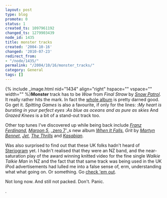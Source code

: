 ```yaml
---
layout: post
type: blog
promote: 0
status: 1
created_ts: 1097961192
changed_ts: 1279903439
node_id: 1435
title: monster tracks
created: '2004-10-16'
changed: '2010-07-23'
redirect_from:
- "/node/1435/"
permalink: "/2004/10/16/monster_tracks/"
category: General
tags: []
---
```

{% include _image.html nid="1434" align="right" hspace="" vspace="" width="" %}__Monster__ track has to be _Wow_ from _Final Straw_ by _[Snow Patrol](http://www.snowpatrol.net/)_.  It really rather hits the mark.  In fact the [whole album](http://www.amazon.co.uk/exec/obidos/ASIN/B0001BH15K/202-6537669-9498213) is pretty darned good.  Go get it.  _Spitting Games_ is also a favourite, if only for the lines:
:_My heart is bursting in your perfect eyes_
:_As blue as oceans and as pure as skies_
And _Grazed Knees_ is a bit of a stand-out track too.

<!--break-->

Other top tunes I've discovered up while being back include _[Franz Ferdinand](http://www.franzferdinand.co.uk/)_, _[Maroon 5](http://www.bbc.co.uk/cgi-perl/music/muze/index.pl?site=music&action=list_album&album_id=714402)_, _[zero 7](http://www.zero7.co.uk/)'_s new album _[When It Falls](http://www.bbc.co.uk/cgi-perl/music/muze/index.pl?site=music&action=list_album&album_id=157872)_, _Grit_ by _[Martyn Bennet](http://realworldrecords.com/grit/)_, _[Jet](http://www.bbc.co.uk/cgi-perl/music/muze/index.pl?site=music&action=list_album&album_id=718483)_, _[The Thrills](http://www.bbc.co.uk/music/profiles/thrills.shtml)_ and _[Kasabian](http://www.kasabian.co.uk/)_.

Was also surprised to find out that these UK folks hadn't heard of [Steriogram](http://www.steriogram.com/) yet.  I hadn't realised that they were an NZ band, and the near-saturation play of the award winning knitted video for the fine single _Walkie Talkie Man_ in NZ and the fact that that same track was being used in the UK iPod advertisements had lulled me into a false sense of, erm, understanding what what going on.  Or something.  Go [check 'em out](http://www.steriogram.com/).

Not long now.  And still not packed.  Don't. Panic.


.
